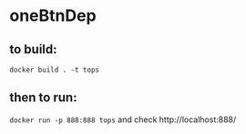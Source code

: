 # oneBtnDep

## to build:

`docker build . -t tops`

## then to run:

`docker run -p 888:888 tops` and check http://localhost:888/
